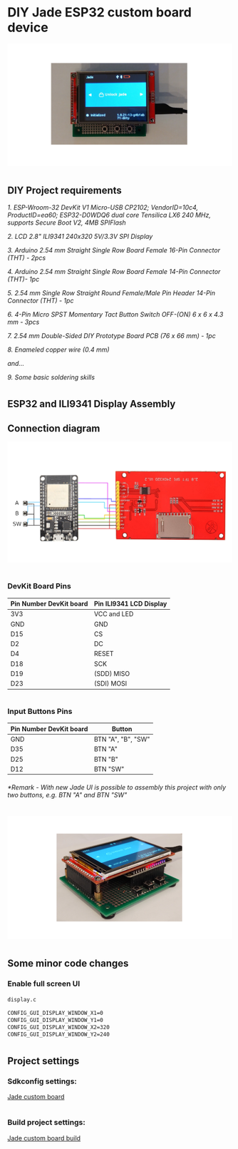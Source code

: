 # DIY Jade ESP32 custom board device


![](./img/devkitv1_2.png)

#

## DIY Project requirements


*1. ESP-Wroom-32 DevKit V1 Micro-USB CP2102; VendorID=10c4, ProductID=ea60; ESP32-D0WDQ6 dual core Tensilica LX6 240 MHz, supports Secure Boot V2, 4MB SPIFlash*

*2. LCD 2.8" ILI9341 240x320 5V/3.3V SPI Display*

*3. Arduino 2.54 mm Straight Single Row Board Female 16-Pin Connector (THT) - 2pcs*

*4. Arduino 2.54 mm Straight Single Row Board Female 14-Pin Connector (THT)- 1pc*

*5. 2.54 mm Single Row Straight Round Female/Male Pin Header 14-Pin Connector (THT) - 1pc*

*6. 4-Pin Micro SPST Momentary Tact Button Switch OFF-(ON) 6 x 6 x 4.3 mm - 3pcs*

*7. 2.54 mm Double-Sided DIY Prototype Board PCB (76 x 66 mm) - 1pc*

*8. Enameled copper wire (0.4 mm)*

*and...*

*9. Some basic soldering skills*

#

## ESP32 and ILI9341 Display Assembly


## Connection diagram 

![](./img/diagram.png)

#

### DevKit Board Pins

| Pin Number DevKit board | Pin ILI9341 LCD Display |
| ------------------------- | ----------------------- |
| 3V3 | VCC and LED |
| GND | GND |
| D15 | CS |
| D2 | DC |
| D4 | RESET |
| D18 | SCK |
| D19 | (SDD) MISO |
| D23 | (SDI) MOSI |

#

### Input Buttons Pins

|  Pin Number DevKit board  |         Button          |
| ------------------------ | ----------------------- |
| GND | BTN "A", "B", "SW" |
| D35 | BTN "A" |
| D25 | BTN "B" |
| D12 | BTN "SW" |

###### _*Remark - With new Jade UI is possible to assembly this project with only two buttons, e.g. BTN "A" and BTN "SW"_

#

![](./img/devkitv1_3.png)

#
## Some minor code changes

### Enable full screen UI

``` display.c ```

```
CONFIG_GUI_DISPLAY_WINDOW_X1=0
CONFIG_GUI_DISPLAY_WINDOW_Y1=0
CONFIG_GUI_DISPLAY_WINDOW_X2=320
CONFIG_GUI_DISPLAY_WINDOW_Y2=240
```

#

## Project settings
### Sdkconfig settings:
[Jade custom board](./sdkconfig_devkitv1_custom_board.defaults)

#

### Build project settings:
[Jade custom board build](/../jade-diy-devkitv1/main/Kconfig.projbuild)

